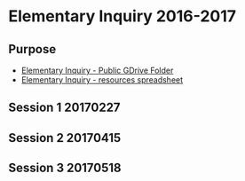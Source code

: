 # Elementary Inquiry 2016-2017
## Purpose

- [Elementary Inquiry - Public GDrive Folder](https://drive.google.com/open?id=0BysMfTbvAUUVLWZwc09rOVJYa1k)
- [Elementary Inquiry - resources spreadsheet](https://drive.google.com/file/d/0BysMfTbvAUUVelF2S2hnZG5xS0U/view)

## Session 1 20170227

## Session 2 20170415

## Session 3 20170518


